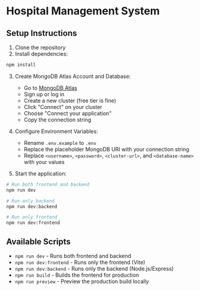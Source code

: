 # Hospital Management System

## Setup Instructions

1. Clone the repository
2. Install dependencies:
```bash
npm install
```

3. Create MongoDB Atlas Account and Database:
   - Go to [MongoDB Atlas](https://www.mongodb.com/cloud/atlas)
   - Sign up or log in
   - Create a new cluster (free tier is fine)
   - Click "Connect" on your cluster
   - Choose "Connect your application"
   - Copy the connection string

4. Configure Environment Variables:
   - Rename `.env.example` to `.env`
   - Replace the placeholder MongoDB URI with your connection string
   - Replace `<username>`, `<password>`, `<cluster-url>`, and `<database-name>` with your values

5. Start the application:
```bash
# Run both frontend and backend
npm run dev

# Run only backend
npm run dev:backend

# Run only frontend
npm run dev:frontend
```

## Available Scripts

- `npm run dev` - Runs both frontend and backend
- `npm run dev:frontend` - Runs only the frontend (Vite)
- `npm run dev:backend` - Runs only the backend (Node.js/Express)
- `npm run build` - Builds the frontend for production
- `npm run preview` - Preview the production build locally